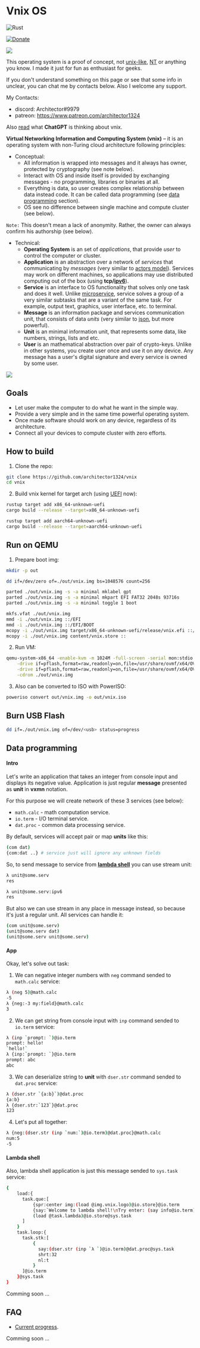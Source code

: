 # Vnix OS

![Rust](https://img.shields.io/badge/rust-%23000000.svg?style=for-the-badge&logo=rust&logoColor=white)

[![Donate](http://img.shields.io/liberapay/receives/Architector1324.svg?logo=liberapay)](https://en.liberapay.com/Architector1324/)


![](./doc/vnix_logo.png)

This operating system is a proof of concept, not [unix-like](https://en.wikipedia.org/wiki/Unix), [NT](https://en.wikipedia.org/wiki/Windows_NT) or anything you know. I made it just for fun as enthusiast for geeks.

If you don't understand something on this page or see that some info in unclear, you can chat me by contacts below. Also I welcome any support.

My Contacts:
- discord: Architector#9979
- patreon: https://www.patreon.com/architector1324

Also [read](./doc/chatgpt.md) what **ChatGPT** is thinking about vnix.

**Virtual Networking Information and Computing System (vnix)** – it is an operating system with non-Turing cloud architecture following principles:

- Conceptual:
  - All information is wrapped into messages and it always has owner, protected by cryptography (see note below).
  - Interact with OS and inside itself is provided by exchanging messages - no programming, libraries or binaries at all.
  - Everything is data, so user creates complex relationship between data instead code. It can be called data programming (see [data programming](#data-programming) section).
  - OS see no difference between single machine and compute cluster (see below).

`Note:` This doesn't mean a lack of anonymity. Rather, the owner can always confirm his authorship (see below).

- Technical:
  - **Operating System** is an set of *applications*, that provide *user* to control the computer or cluster. 
  - **Application** is an abstraction over a network of *services* that communicating by *messages* (very similar to [actors model](https://en.wikipedia.org/wiki/Actor_model)). Services may work on different machines, so applications may use distributed computing out of the box (using **tcp/[ipv6](https://en.wikipedia.org/wiki/IPv6)**).
  - **Service** is an interface to OS functionality that solves only one task and does it well. Unlike [microservice](https://en.wikipedia.org/wiki/Microservices), service solves a group of a very similar subtasks that are a variant of the same task. For example, output text, graphics, user interface, etc. to terminal.
  - **Message** is an information package and services communication unit, that consists of data *units* (very similar to [json](https://www.json.org), but more powerful).
  - **Unit** is an minimal information unit, that represents some data, like numbers, strings, lists and etc.
  - **User** is an mathematical abstraction over pair of crypto-keys. Unlike in other systems, you create user once and use it on any device. Any message has a user's digital signature and every service is owned by some user.

![](./doc/vnix_2023-04-04.png)

## Goals
- Let user make the computer to do what he want in the simple way.
- Provide a very simple and in the same time powerful operating system.
- Once made software should work on any device, regardless of its architecture.
- Connect all your devices to compute cluster with zero efforts.

## How to build

1. Clone the repo:
```bash
git clone https://github.com/architector1324/vnix
cd vnix
```

2. Build vnix kernel for target arch (using [UEFI](https://uefi.org/) now):
```bash
rustup target add x86_64-unknown-uefi
cargo build --release --target=x86_64-unknown-uefi
```
```bash
rustup target add aarch64-unknown-uefi
cargo build --release --target=aarch64-unknown-uefi
```

## Run on QEMU
1. Prepare boot img:
```bash
mkdir -p out

dd if=/dev/zero of=./out/vnix.img bs=1048576 count=256

parted ./out/vnix.img -s -a minimal mklabel gpt
parted ./out/vnix.img -s -a minimal mkpart EFI FAT32 2048s 93716s
parted ./out/vnix.img -s -a minimal toggle 1 boot

mkfs.vfat ./out/vnix.img
mmd -i ./out/vnix.img ::/EFI
mmd -i ./out/vnix.img ::/EFI/BOOT
mcopy -i ./out/vnix.img target/x86_64-unknown-uefi/release/vnix.efi ::/EFI/BOOT/BOOTX64.EFI
mcopy -i ./out/vnix.img content/vnix.store ::
```

2. Run VM:
```bash
qemu-system-x86_64 -enable-kvm -m 1024M -full-screen -serial mon:stdio -vga virtio -device virtio-rng-pci \
    -drive if=pflash,format=raw,readonly=on,file=/usr/share/ovmf/x64/OVMF.fd \
    -drive if=pflash,format=raw,readonly=on,file=/usr/share/ovmf/x64/OVMF_VARS.fd \
    -cdrom ./out/vnix.img
```

3. Also can be converted to ISO with PowerISO:
```bash
poweriso convert out/vnix.img -o out/vnix.iso
```


## Burn USB Flash
```bash
dd if=./out/vnix.img of=/dev/<usb> status=progress
```

## Data programming
#### Intro
Let's write an application that takes an integer from console input and displays its negative value. Application is just regular **message** presented as **unit** in **vxmn** notation.

For this purpose we will create network of these 3 services (see below):
* `math.calc` - math computation service.
* `io.term` - I/O terminal service.
* `dat.proc` - common data processing service.

By default, services will accept pair or map **units** like this:
```bash
(com dat)
{com:dat ..} # service just will ignore any unknown fields 
```

So, to send message to service from [**lambda shell**](#lambda-shell) you can use stream unit:
```bash
λ unit@some.serv
res
```

```bash
λ unit@some.serv:ipv6
res
```

But also we can use stream in any place in message instead, so because it's just a regular unit. All services can handle it:
```bash
(com unit@some.serv)
(unit@some.serv dat)
(unit@some.serv unit@some.serv)
```

#### App
Okay, let's solve out task:

1. We can negative integer numbers with `neg` command sended to `math.calc` service:
```bash
λ (neg 5)@math.calc
-5
λ {neg:-3 my:field}@math.calc
3
```

2. We can get string from console input with `inp` command sended to `io.term` service:
```bash
λ (inp `prompt: `)@io.term
prompt: hello!
`hello!`
λ {inp:`prompt: `}@io.term
prompt: abc
abc
```

3. We can deserialize string to **unit** with `dser.str` command sended to `dat.proc` service:
```bash
λ (dser.str `{a:b}`)@dat.proc
{a:b}
λ {dser.str:`123`}@dat.proc
123
```

4. Let's put all together:

```bash
λ {neg:(dser.str (inp `num:`)@io.term)@dat.proc}@math.calc
num:5
-5
```

#### Lambda shell
Also, lambda shell application is just this message sended to `sys.task` service:
```bash
{
    load:{
      task.que:[
          {spr:center img:(load @img.vnix.logo)@io.store}@io.term
          {say:`Welcome to lambda shell!\nTry enter: (say info@io.term)@io.term` nl:t}@io.term
          (load @task.lambda)@io.store@sys.task
      ]
    }
    task.loop:{
      task.stk:[
          {
            say:(dser.str (inp `λ `)@io.term)@dat.proc@sys.task
            shrt:32
            nl:t
          }
      ]@io.term
    }@sys.task
}
```

Comming soon ...

## FAQ
- [Current progress](./PROGRESS.md).

Comming soon ...